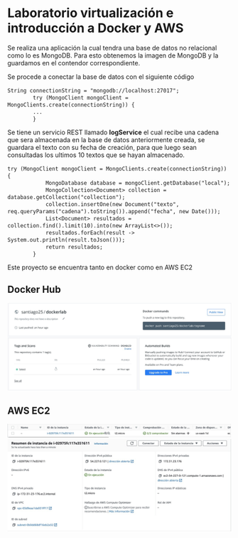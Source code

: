 # Laboratorio virtualización e introducción a Docker y AWS

Se realiza una aplicación la cual tendra una base de datos no relacional como lo es MongoDB. Para esto obtenemos la imagen de MongoDB y la guardamos en el contendor
correspondiente. 

Se procede a conectar la base de datos con el siguiente código 
```
String connectionString = "mongodb://localhost:27017";
        try (MongoClient mongoClient = MongoClients.create(connectionString)) {
        ...
        }
```

Se tiene un servicio REST llamado **logService** el cual recibe una cadena que sera almacenada en la base de datos anteriormente creada, se guardara el texto con su
fecha de creación, para que luego sean consultadas los ultimos 10 textos que se hayan almacenado. 


```
try (MongoClient mongoClient = MongoClients.create(connectionString)) {
            MongoDatabase database = mongoClient.getDatabase("local");
            MongoCollection<Document> collection = database.getCollection("collection");
            collection.insertOne(new Document("texto", req.queryParams("cadena").toString()).append("fecha", new Date()));
            List<Document> resultados = collection.find().limit(10).into(new ArrayList<>());
            resultados.forEach(result -> System.out.println(result.toJson()));
            return resultados;
        }
```

Este proyecto se encuentra tanto en docker como en AWS EC2

## Docker Hub
![](images/docker.png)

## AWS EC2
![](images/instancia-aws.png)
![](images/aws.png)

